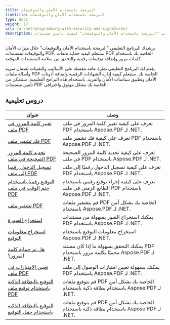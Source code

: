 ```yaml
---
title: البرمجة باستخدام الأمان والتوقيعات
linktitle: البرمجة باستخدام الأمان والتوقيعات
type: docs
weight: 17
url: /ar/net/programming-with-security-and-signatures/
description: يعلمك البرنامج التعليمي "البرمجة باستخدام الأمان والتوقيعات" كيفية تأمين مستندات PDF وتوقيعها، وضمان السرية والمصداقية.
---
```

يرشدك البرنامج التعليمي "البرمجة باستخدام الأمان والتوقيعات" خلال ميزات الأمان والتوقيعات لمستندات PDF. ستتعلم كيفية حماية ملفات PDF الخاصة بك باستخدام كلمات مرور وإضافة توقيعات رقمية والتحقق من سلامة المستندات الموقعة.

يقدم لك البرنامج التعليمي نظرة عامة مفصلة على الأساليب والتقنيات لضمان سرية وأصالة ملفات PDF الخاصة بك. ستتعلم كيفية إدارة الشهادات الرقمية وإضافة أذونات الأمان وتطبيق سياسات الأمان والمزيد. باستخدام هذه البرامج التعليمية، ستتمكن من تأمين مستندات PDF الخاصة بك بشكل موثوق واحترافي.

## دروس تعليمية
| عنوان | وصف |
| --- | --- | 
| [تغيير كلمة المرور في ملف PDF](./change-password/) | تعرف على كيفية تغيير كلمة المرور في ملف PDF باستخدام Aspose.PDF لـ .NET. |  
| [فك تشفير ملف PDF](./decrypt/) | تعرف على كيفية فك تشفير ملف PDF باستخدام Aspose.PDF لـ .NET. |  
| [تحديد كلمة المرور الصحيحة في ملف PDF](./determine-correct-password/) | تعرف على كيفية تحديد كلمة المرور الصحيحة في ملف PDF باستخدام Aspose.PDF لـ .NET. |  
| [تسجيل الدخول رقميا إلى ملف PDF](./digitally-sign/) | تعرف على كيفية تسجيل الدخول رقميًا إلى ملف PDF باستخدام Aspose.PDF لـ .NET. |  
| [التوقيع رقميا باستخدام ختم الوقت في ملف PDF](./digitally-sign-with-time-stamp/) | تعرف على كيفية إجراء توقيع رقمي باستخدام الطابع الزمني في ملف PDF باستخدام Aspose.PDF لـ .NET. |  
| [تشفير ملف PDF](./encrypt/) | قم بتشفير ملفات PDF الخاصة بك بشكل آمن باستخدام Aspose.PDF لـ .NET. |  
| [استخراج الصورة](./extracting-image/) | يمكنك استخراج الصور بسهولة من مستندات PDF باستخدام Aspose.PDF لـ .NET. |  
| [استخراج معلومات التوقيع](./extract-signature-info/) | استخراج معلومات التوقيع باستخدام Aspose.PDF لـ .NET. |  
| [هل تم حماية كلمة المرور؟](./is-password-protected/) | يمكنك التحقق بسهولة ما إذا كان مستند PDF محميًا بكلمة مرور باستخدام Aspose.PDF لـ .NET. |  
| [تعيين الامتيازات في ملف PDF](./set-privileges/) | يمكنك بسهولة تعيين امتيازات الوصول إلى ملف PDF باستخدام Aspose.PDF لـ .NET. |  
| [التوقيع بالبطاقة الذكية باستخدام توقيع ملف PDF](./sign-with-smart-card-using-pdf-file-signature/) | قم بتوقيع ملفات PDF الخاصة بك بشكل آمن باستخدام بطاقة ذكية باستخدام Aspose.PDF لـ .NET. |  
| [التوقيع بالبطاقة الذكية باستخدام حقل التوقيع](./sign-with-smart-card-using-signature-field/) | قم بتوقيع ملفات PDF الخاصة بك بشكل آمن باستخدام بطاقة ذكية باستخدام Aspose.PDF لـ .NET. |  